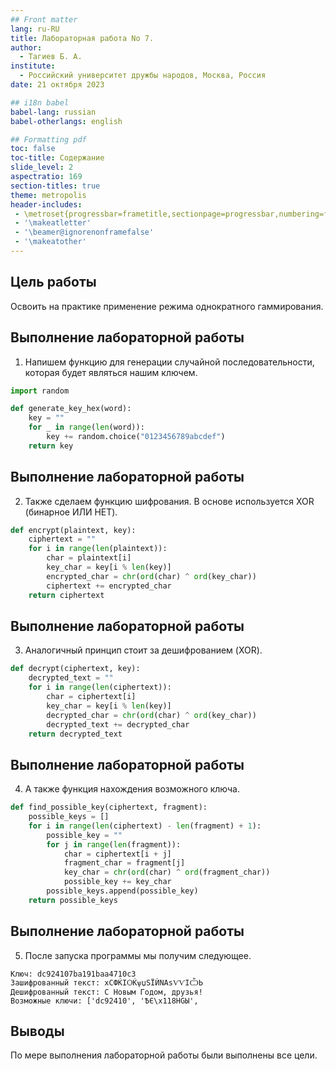 ```yaml
---
## Front matter
lang: ru-RU
title: Лабораторная работа No 7.
author:
  - Тагиев Б. А.
institute:
  - Российский университет дружбы народов, Москва, Россия
date: 21 октября 2023

## i18n babel
babel-lang: russian
babel-otherlangs: english

## Formatting pdf
toc: false
toc-title: Содержание
slide_level: 2
aspectratio: 169
section-titles: true
theme: metropolis
header-includes:
 - \metroset{progressbar=frametitle,sectionpage=progressbar,numbering=fraction}
 - '\makeatletter'
 - '\beamer@ignorenonframefalse'
 - '\makeatother'
---
```


## Цель работы

Освоить на практике применение режима однократного гаммирования.

## Выполнение лабораторной работы

1. Напишем функцию для генерации случайной последовательности, которая будет являться нашим ключем.

```python
import random

def generate_key_hex(word):
    key = ""
    for _ in range(len(word)):
        key += random.choice("0123456789abcdef")
    return key

```

## Выполнение лабораторной работы

2. Также сделаем функцию шифрования. В основе используется XOR (бинарное ИЛИ НЕТ).

```python
def encrypt(plaintext, key):
    ciphertext = ""
    for i in range(len(plaintext)):
        char = plaintext[i]
        key_char = key[i % len(key)]
        encrypted_char = chr(ord(char) ^ ord(key_char))
        ciphertext += encrypted_char
    return ciphertext
```

## Выполнение лабораторной работы

3. Аналогичный принцип стоит за дешифрованием (XOR).

```python
def decrypt(ciphertext, key):
    decrypted_text = ""
    for i in range(len(ciphertext)):
        char = ciphertext[i]
        key_char = key[i % len(key)]
        decrypted_char = chr(ord(char) ^ ord(key_char))
        decrypted_text += decrypted_char
    return decrypted_text
```

## Выполнение лабораторной работы

4. А также функция нахождения возможного ключа.

```python
def find_possible_key(ciphertext, fragment):
    possible_keys = []
    for i in range(len(ciphertext) - len(fragment) + 1):
        possible_key = ""
        for j in range(len(fragment)):
            char = ciphertext[i + j]
            fragment_char = fragment[j]
            key_char = chr(ord(char) ^ ord(fragment_char))
            possible_key += key_char
        possible_keys.append(possible_key)
    return possible_keys
```

## Выполнение лабораторной работы

5. После запуска программы мы получим следующее. 

```
Ключ: dc924107ba191baa4710c3
Зашифрованный текст: хCФЌІѺЌѱџЅЇЍNAѕѴѴІѼЬ
Дешифрованный текст: С Новым Годом, друзья!
Возможные ключи: ['dc92410', 'ѢЄ\x118HGЫ',
```

## Выводы

По мере выполнения лабораторной работы были выполнены все цели.

